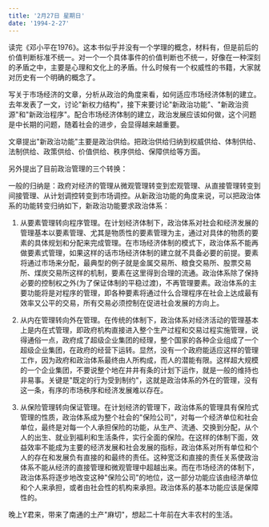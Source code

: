```yaml
---
title: '2月27日 星期日'
date: '1994-2-27'
---
```

读完《邓小平在1976》。这本书似乎并没有一个学理的概念，材料有，但是前后的价值判断标准不统一。对一个一个具体事件的价值判断也不统一，好像在一种深刻的矛盾之中，主要是心理和文化上的矛盾。什么时候有一个权威性的书籍，大家就对历史有一个明确的概念了。

写关于市场经济的文章，分析从政治的角度来看，如何适应市场经济体制的建立。去年发表了一文，讨论"新权力结构"，接下来要讨论"新政治功能"、"新政治资源"和"新政治程序"。配合市场经济体制的建立，政治发展应该如何做，这个问题是中长期的问题，随着社会的进步，会显得越来越重要。

文章提出"新政治功能"主要是政治供给。把政治供给归纳到权威供给、体制供给、法制供给、政策供给、价值供给、秩序供给、保障供给等方面。

另外提出了目前政治管理的三个转换：

一般的归纳是：政府对经济的管理从微观管理转变到宏观管理、从直接管理转变到间接管理、从计划调控转变到市场调控。从新政治功能的角度来说，可以把政治体系的功能转变归纳如下，新政治功能要求政治体系：

1. 从要素管理转向程序管理。在计划经济体制下，政治体系对社会和经济发展的管理基本以要素管理、尤其是物质性的要素管理为主，通过对具体的物质的要素的具体规划和分配来完成管理。在市场经济体制的模式下，政治体系不能再做要素式管理，如果这样的话市场经济体制的建立就不具备必要的前提。要素将通过市场来分配，最典型的例子就是金属交易所、粮食交易所、股票交易所、煤炭交易所这样的机制，要素在这里得到合理的流通。政治体系除了保持必要的控制权之外(为了保证体制的平稳过渡)，不再管理要素。政治体系的主要功能将是对程序的管理，即各种要素将通过什么合理程序在社会上达成最有效率又公平的交易，所有交易必须控制在促进社会发展的方向上。

2. 从内在管理转向外在管理。在传统的体制下，政治体系对经济活动的管理基本上是内在式管理，即政府机构直接进入整个生产过程和交易过程实施管理，说得通俗一点，政府成了超级企业集团的经理，整个国家的各种企业组成了一个超级企业集团，在政府的经营下运转。显然，没有一个政府能适应这样的管理工作，因为政府和政治体系最终由人所构成，而人的潜能有限。这样超大规模的一个企业集团，不要说整个地在井井有条的计划下运作，就是一般的维持也非易事。关键是"既定的行为受到制约"，这就是政治体系的外在的管理，没有这一条，有序的市场秩序和经济发展难以存在。

3. 从保险管理转向保证管理。在计划经济的管理下，政治体系的管理具有保险式管理的性质，政治体系成为整个社会的"保险公司"，对每一个经济单位和社会单位，最终是对每一个人承担保险的功能，从生产、流通、交换到分配，从个人的出生、就业到福利和生活条件，实行全面的保险。在这样的体制下面，效益效率不能成为主要的经济发展和社会发展的指标，政治体系对所有单位和个人的存在和发展负有直接的和最终的责任。这种宽泛和直接的责任关系使政治体系不能从经济的直接管理和微观管理中超越出来。而在市场经济的体制下，政治体系将逐步地改变这种"保险公司"的地位，这一部分功能应该由经济单位和个人来承担，或者由社会性的机构来承担。政治体系的基本功能应该是保障性的。

晚上Y君来，带来了南通的土产"麻切"，想起二十年前在大丰农村的生活。
